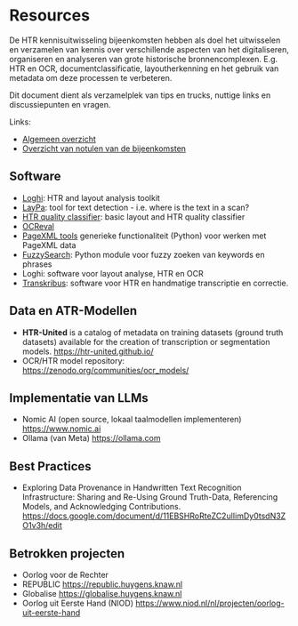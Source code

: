 # Resources

De HTR kennisuitwisseling bijeenkomsten hebben als doel het uitwisselen en verzamelen van kennis over verschillende aspecten van het digitaliseren, organiseren en analyseren van grote historische bronnencomplexen. E.g. HTR en OCR, documentclassificatie, layoutherkenning en het gebruik van metadata om deze processen te verbeteren. 

Dit document dient als verzamelplek van tips en trucks, nuttige links en discussiepunten en vragen.

Links:
- [Algemeen overzicht](https://github.com/marijnkoolen/HTR-knowledge-exchange)
- [Overzicht van notulen van de bijeenkomsten](../meeting_notes)

## Software

- [Loghi]( https://github.com/knaw-huc/loghi): HTR and layout analysis toolkit
- [LayPa](https://github.com/stefanklut/laypa): tool for text detection - i.e. where is the text in a scan?
- [HTR quality classifier](https://github.com/LAHTeR/htr-quality-classifier): basic layout and HTR quality classifier
- [OCReval](https://eddieantonio.ca/ocreval/)
- [PageXML tools](https://github.com/knaw-huc/pagexml) generieke functionaliteit (Python) voor werken met PageXML data
- [FuzzySearch](https://github.com/marijnkoolen/fuzzy-search): Python module voor fuzzy zoeken van keywords en phrases
- Loghi: software voor layout analyse, HTR en OCR
- [Transkribus](https://readcoop.eu/transkribus/): software voor HTR en handmatige transcriptie en correctie.

## Data en ATR-Modellen

- **HTR-United** is a catalog of metadata on training datasets (ground truth datasets) available for the creation of transcription or segmentation models. https://htr-united.github.io/
- OCR/HTR model repository: https://zenodo.org/communities/ocr_models/

## Implementatie van LLMs
- Nomic AI (open source, lokaal taalmodellen implementeren) https://www.nomic.ai
- Ollama (van Meta) https://ollama.com

## Best Practices

- Exploring Data Provenance in Handwritten Text Recognition Infrastructure: Sharing and Re-Using Ground Truth-Data, Referencing Models, and Acknowledging Contributions. https://docs.google.com/document/d/11EBSHRoRteZC2ulIimDy0tsdN3ZO1v3h/edit

## Betrokken projecten

- Oorlog voor de Rechter
- REPUBLIC https://republic.huygens.knaw.nl
- Globalise https://globalise.huygens.knaw.nl
- Oorlog uit Eerste Hand (NIOD) https://www.niod.nl/nl/projecten/oorlog-uit-eerste-hand

